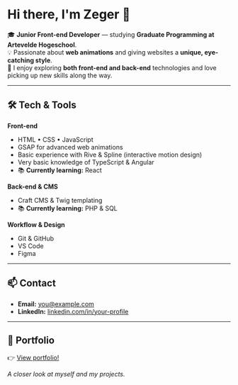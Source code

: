 # Hi there, I'm Zeger 👋

🎓 **Junior Front-end Developer** — studying **Graduate Programming at Artevelde Hogeschool**.  
💡 Passionate about **web animations** and giving websites a **unique, eye-catching style**.  
🌱 I enjoy exploring **both front-end and back-end** technologies and love picking up new skills along the way.

---

## 🛠️ Tech & Tools
**Front-end**
- HTML • CSS • JavaScript
- GSAP for advanced web animations
- Basic experience with Rive & Spline (interactive motion design)
- Very basic knowledge of TypeScript & Angular
- 📚 **Currently learning:** React

**Back-end & CMS**
- Craft CMS & Twig templating
- 📚 **Currently learning:** PHP & SQL

**Workflow & Design**
- Git & GitHub
- VS Code
- Figma

---

## 📫 Contact
- **Email:** [you@example.com](mailto:you@example.com)
- **LinkedIn:** [linkedin.com/in/your-profile](https://linkedin.com/in/your-profile)

---

## 📂 Portfolio
👉 [View portfolio!]([https://zeger-portfolio.be](https://pgm-zegerschaeverbeke.github.io/portfolio/index.html))

*A closer look at myself and my projects.*


